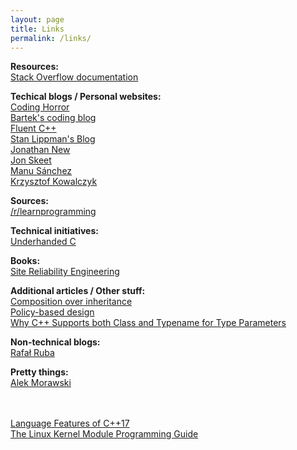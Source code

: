 ```yaml
---
layout: page
title: Links
permalink: /links/
---
```


**Resources:**<br>
[Stack Overflow documentation](http://stackoverflow.com/documentation)<br>


**Techical blogs / Personal websites:**<br>
[Coding Horror](https://blog.codinghorror.com/)<br>
[Bartek's coding blog](http://www.bfilipek.com)<br>
[Fluent C++](http://www.fluentcpp.com)<br>
[Stan Lippman's Blog](https://web.archive.org/web/20060618190154/http://blogs.msdn.com:80/slippman/default.aspx)<br>
[Jonathan New](http://blog.jonnew.com/)<br>
[Jon Skeet](https://codeblog.jonskeet.uk/)<br>
[Manu Sánchez](http://manu343726.github.io)<br>
[Krzysztof Kowalczyk](https://blog.kowalczyk.info)<br>

**Sources:**<br>
[/r/learnprogramming](https://www.reddit.com/r/learnprogramming/)

**Technical initiatives:**<br>
[Underhanded C](http://underhanded-c.org/)

**Books:**<br>
[Site Reliability Engineering](http://landing.google.com/sre/book.html)<br>


**Additional articles / Other stuff:**<br>
[Composition over inheritance](https://en.wikipedia.org/wiki/Composition_over_inheritance)<br>
[Policy-based design](https://en.wikipedia.org/wiki/Policy-based_design)<br>
[Why C++ Supports both Class and Typename for Type Parameters](https://web.archive.org/web/20060619131004/http://blogs.msdn.com/slippman/archive/2004/08/11/212768.aspx)

**Non-technical blogs:**<br>
[Rafał Ruba](http://rafalruba.pl)<br>

**Pretty things:**<br>
[Alek Morawski](http://alekmorawski.com/)<br>


<br><br>
[Language Features of C++17](/materials/cpp17_language.pdf)<br>
[The Linux Kernel Module Programming Guide](http://www.tldp.org/LDP/lkmpg/2.6/lkmpg.pdf)<br>